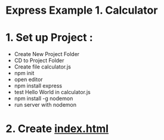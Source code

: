 # Express Example 1. Calculator

# 1. Set up Project : 
  - Create New Project Folder
  - CD to Project Folder
  - Create file calculator.js
  - npm init
  - open editor
  - npm install express
  - test Hello World in calculator.js
  - npm install -g nodemon
  - run server with nodemon

# 2. Create [index.html](https://github.com/mbsmbs/NodeJSStudy/blob/master/ExpressExamples/index.html)
